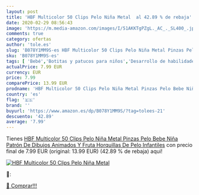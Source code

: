 ```yaml
---
layout: post
title: 'HBF Multicolor 50 Clips Pelo Niña Metal  al 42.89 % de rebaja'
date: 2020-02-29 08:56:43
image: 'https://m.media-amazon.com/images/I/51AKKTgPZgL._AC_._SL400_.jpg'
comments: true
category: ofertas
author: 'tole.es'
slug: 'B078Y1MM9S-es HBF Multicolor 50 Clips Pelo Niña Metal Pinzas Pelo Bebe...'
sku: 'B078Y1MM9S-es'
tags: [ 'Bebé','Botitas y patucos para niños','Desarrollo de habilidades motoras','Juguetes','Juguetes para Bebés y primera infancia','Juguetes para apilar y encajar','Juguetes y juegos','Lactancia y alimentación','Recipientes para comida','Zapatos','Zapatos para bebés','Zapatos para niños','Zapatos y complementos','bebe', ]
actualPrice: 7.99 EUR
currency: EUR
price: 7.99
comparePrice: 13.99 EUR
prodname: 'HBF Multicolor 50 Clips Pelo Niña Metal Pinzas Pelo Bebe Niña Patrón De Dibujos Animados Y Fruta Horquillas De Pelo Infantiles'
country: 'es'
flag: '🇪🇸'
brand: ''
buyurl: 'https://www.amazon.es/dp/B078Y1MM9S/?tag=tolees-21'
descuento: '42.89'
average: '7.99'
---
```


Tienes [HBF Multicolor 50 Clips Pelo Niña Metal Pinzas Pelo Bebe Niña Patrón De Dibujos Animados Y Fruta Horquillas De Pelo Infantiles](https://www.amazon.es/dp/B078Y1MM9S/?tag=tolees-21) con precio final de  7.99 EUR (original: 13.99 EUR) (42.89 %  de rebaja) aqui!

[![HBF Multicolor 50 Clips Pelo Niña Metal ](https://m.media-amazon.com/images/I/51AKKTgPZgL._AC_._SL400_.jpg)](https://www.amazon.es/dp/B078Y1MM9S/?tag=tolees-21)

🔎:


[🛒 Comprar!!!](https://www.amazon.es/dp/B078Y1MM9S/?tag=tolees-21)
